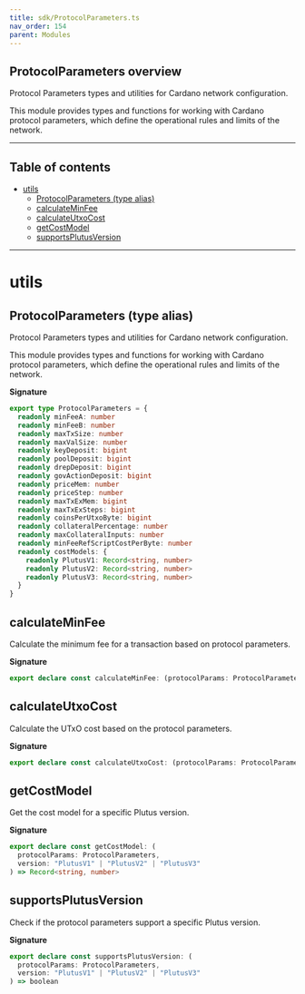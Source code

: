 ```yaml
---
title: sdk/ProtocolParameters.ts
nav_order: 154
parent: Modules
---
```


## ProtocolParameters overview

Protocol Parameters types and utilities for Cardano network configuration.

This module provides types and functions for working with Cardano protocol parameters,
which define the operational rules and limits of the network.

---

<h2 class="text-delta">Table of contents</h2>

- [utils](#utils)
  - [ProtocolParameters (type alias)](#protocolparameters-type-alias)
  - [calculateMinFee](#calculateminfee)
  - [calculateUtxoCost](#calculateutxocost)
  - [getCostModel](#getcostmodel)
  - [supportsPlutusVersion](#supportsplutusversion)

---

# utils

## ProtocolParameters (type alias)

Protocol Parameters types and utilities for Cardano network configuration.

This module provides types and functions for working with Cardano protocol parameters,
which define the operational rules and limits of the network.

**Signature**

```ts
export type ProtocolParameters = {
  readonly minFeeA: number
  readonly minFeeB: number
  readonly maxTxSize: number
  readonly maxValSize: number
  readonly keyDeposit: bigint
  readonly poolDeposit: bigint
  readonly drepDeposit: bigint
  readonly govActionDeposit: bigint
  readonly priceMem: number
  readonly priceStep: number
  readonly maxTxExMem: bigint
  readonly maxTxExSteps: bigint
  readonly coinsPerUtxoByte: bigint
  readonly collateralPercentage: number
  readonly maxCollateralInputs: number
  readonly minFeeRefScriptCostPerByte: number
  readonly costModels: {
    readonly PlutusV1: Record<string, number>
    readonly PlutusV2: Record<string, number>
    readonly PlutusV3: Record<string, number>
  }
}
```

## calculateMinFee

Calculate the minimum fee for a transaction based on protocol parameters.

**Signature**

```ts
export declare const calculateMinFee: (protocolParams: ProtocolParameters, txSize: number) => bigint
```

## calculateUtxoCost

Calculate the UTxO cost based on the protocol parameters.

**Signature**

```ts
export declare const calculateUtxoCost: (protocolParams: ProtocolParameters, utxoSize: number) => bigint
```

## getCostModel

Get the cost model for a specific Plutus version.

**Signature**

```ts
export declare const getCostModel: (
  protocolParams: ProtocolParameters,
  version: "PlutusV1" | "PlutusV2" | "PlutusV3"
) => Record<string, number>
```

## supportsPlutusVersion

Check if the protocol parameters support a specific Plutus version.

**Signature**

```ts
export declare const supportsPlutusVersion: (
  protocolParams: ProtocolParameters,
  version: "PlutusV1" | "PlutusV2" | "PlutusV3"
) => boolean
```
